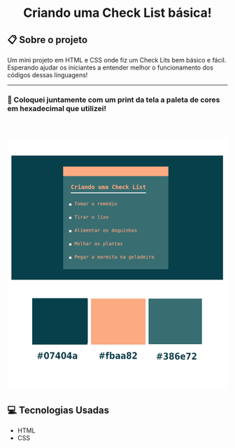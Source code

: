 <h1 align="center">Criando uma Check List básica!</h1>


## :clipboard: Sobre o projeto

Um mini projeto em HTML e CSS onde fiz um Check Lits bem básico e fácil. Esperando ajudar os iniciantes a entender melhor o funcionamento dos códigos dessas linguagens!

---

### :art: Coloquei juntamente com um print da tela a paleta de cores em hexadecimal que utilizei!<br><br>

<h1 align="center">
<img src="./img/CheckListImg.png">
</h1>


## :computer: Tecnologias Usadas 

- HTML
- CSS